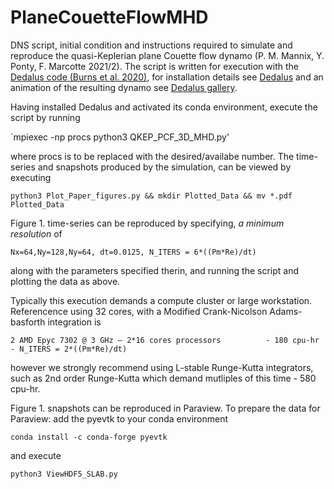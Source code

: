 # PlaneCouetteFlowMHD
DNS script, initial condition and instructions required to simulate and reproduce the quasi-Keplerian plane Couette flow dynamo (P. M. Mannix, Y. Ponty, F. Marcotte 2021/2). The script is written for execution with the [Dedalus code (Burns et al. 2020)](https://doi.org/10.1103/PhysRevResearch.2.023068), for installation details see [Dedalus](https://dedalus-project.org) and an animation of the resulting dynamo see [Dedalus gallery](https://dedalus-project.org/gallery/). 

<!-- Having installed Dedalus and activated its conda environment, unzip the initial condition and execute the script by running `unzip InitCond_Re20Pm75_T0.125Rm_M5e-05_MinSeed.h5.zip && mpiexec -np procs python3 QKEP_PCF_3D_MHD.py` -->

Having installed Dedalus and activated its conda environment, execute the script by running

`mpiexec -np procs python3 QKEP_PCF_3D_MHD.py'

where procs is to be replaced with the desired/availabe number. The time-series and snapshots produced by the simulation, can be viewed by executing

`python3 Plot_Paper_figures.py && mkdir Plotted_Data && mv *.pdf Plotted_Data`

Figure 1. time-series can be reproduced by specifying, *a minimum resolution* of 

`Nx=64,Ny=128,Ny=64, dt=0.0125, N_ITERS = 6*((Pm*Re)/dt)`

along with the parameters specified therin, and running the script and plotting the data as above. 

Typically this execution demands a compute cluster or large workstation. Referencence using 32 cores, with a Modified Crank-Nicolson Adams-basforth integration is

```
2 AMD Epyc 7302 @ 3 GHz – 2*16 cores processors          - 180 cpu-hr - N_ITERS = 2*((Pm*Re)/dt)
```

however we strongly recommend using L-stable Runge-Kutta integrators, such as 2nd order Runge-Kutta which demand mutliples of this time - 580 cpu-hr.

Figure 1. snapshots can be reproduced in Paraview. To prepare the data for Paraview: add the pyevtk to your conda environment

`conda install -c conda-forge pyevtk `

and execute

`python3 ViewHDF5_SLAB.py`



